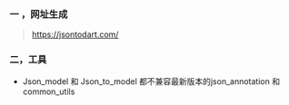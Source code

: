 ### 一 ，网址生成

> https://jsontodart.com/

### 二，工具

* Json_model 和 Json_to_model 都不兼容最新版本的json_annotation 和 common_utils

